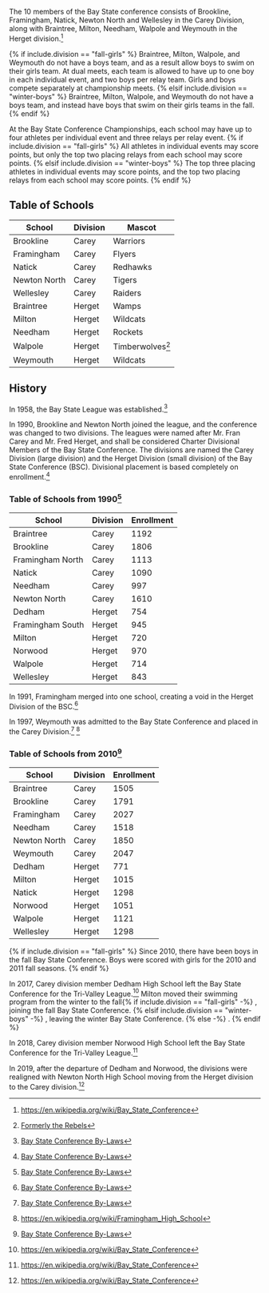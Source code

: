 The 10 members of the Bay State conference consists of Brookline, Framingham, Natick, Newton North and Wellesley in the Carey Division, along with Braintree, Milton, Needham, Walpole and Weymouth in the Herget division.[^1]

{% if include.division == "fall-girls" %}
  Braintree, Milton, Walpole, and Weymouth do not have a boys team, and as a result allow boys to swim on their girls team.
  At dual meets, each team is allowed to have up to one boy in each individual event, and two boys per relay team.
  Girls and boys compete separately at championship meets.
{% elsif include.division == "winter-boys" %}
  Braintree, Milton, Walpole, and Weymouth do not have a boys team, and instead have boys that swim on their girls teams in the fall.
{% endif %}

At the Bay State Conference Championships, each school may have up to four athletes per individual event and three relays per relay event. {% if include.division == "fall-girls" %}
  All athletes in individual events may score points, but only the top two placing relays from each school may score points.
{% elsif include.division == "winter-boys" %}
  The top three placing athletes in individual events may score points, and the top two placing relays from each school may score points.
{% endif %}

## Table of Schools

| School       | Division | Mascot           |
|--------------|----------|------------------|
| Brookline    | Carey    | Warriors         |
| Framingham   | Carey    | Flyers           |
| Natick       | Carey    | Redhawks         |
| Newton North | Carey    | Tigers           |
| Wellesley    | Carey    | Raiders          |
| Braintree    | Herget   | Wamps            |
| Milton       | Herget   | Wildcats         |
| Needham      | Herget   | Rockets          |
| Walpole      | Herget   | Timberwolves[^2] |
| Weymouth     | Herget   | Wildcats         |

## History

In 1958, the Bay State League was established.[^3]

In 1990, Brookline and Newton North joined the league, and the conference was changed to two divisions.
The leagues were named after Mr. Fran Carey and Mr. Fred Herget, and shall be considered Charter Divisional Members of the Bay State Conference.
The divisions are named the Carey Division (large division) and the Herget Division (small division) of the Bay State Conference (BSC).
Divisional placement is based completely on enrollment.[^3]

### Table of Schools from 1990[^3]

| School           | Division | Enrollment |
|------------------|----------|----------------|
| Braintree        | Carey    | 1192           |
| Brookline        | Carey    | 1806           |
| Framingham North | Carey    | 1113           |
| Natick           | Carey    | 1090           |
| Needham          | Carey    | 997            |
| Newton North     | Carey    | 1610           |
| Dedham           | Herget   | 754            |
| Framingham South | Herget   | 945            |
| Milton           | Herget   | 720            |
| Norwood          | Herget   | 970            |
| Walpole          | Herget   | 714            |
| Wellesley        | Herget   | 843            |

In 1991, Framingham merged into one school, creating a void in the Herget Division of the BSC.[^3]

In 1997, Weymouth was admitted to the Bay State Conference and placed in the Carey Division.[^3] [^4]

### Table of Schools from 2010[^3]

| School       | Division | Enrollment |
|--------------|----------|------------|
| Braintree    | Carey    | 1505       |
| Brookline    | Carey    | 1791       |
| Framingham   | Carey    | 2027       |
| Needham      | Carey    | 1518       |
| Newton North | Carey    | 1850       |
| Weymouth     | Carey    | 2047       |
| Dedham       | Herget   | 771        |
| Milton       | Herget   | 1015       |
| Natick       | Herget   | 1298       |
| Norwood      | Herget   | 1051       |
| Walpole      | Herget   | 1121       |
| Wellesley    | Herget   | 1298       |

{% if include.division == "fall-girls" %}
  Since 2010, there have been boys in the fall Bay State Conference. Boys were scored with girls for the 2010 and 2011 fall seasons.
{% endif %}

In 2017, Carey division member Dedham High School left the Bay State Conference for the Tri-Valley League.[^1]
Milton moved their swimming program from the winter to the fall{% if include.division == "fall-girls" -%}
  , joining the fall Bay State Conference.
{% elsif include.division == "winter-boys" -%}
  , leaving the winter Bay State Conference.
{% else -%}
  .
{% endif %}

In 2018, Carey division member Norwood High School left the Bay State Conference for the Tri-Valley League.[^1]

In 2019, after the departure of Dedham and Norwood, the divisions were realigned with Newton North High School moving from the Herget division to the Carey division.[^1]

[^1]: <https://en.wikipedia.org/wiki/Bay_State_Conference>
[^2]: [Formerly the Rebels](https://en.wikipedia.org/wiki/Walpole_High_School)
[^3]: [Bay State Conference By-Laws](https://cdnsm5-ss11.sharpschool.com/UserFiles/Servers/Server_119386/File/Departments/Athletics/General%20Information/BSC/BSC%20Bylaws%20and%20Con%2011_10_11%20final-1.pdf)
[^4]: <https://en.wikipedia.org/wiki/Framingham_High_School>
